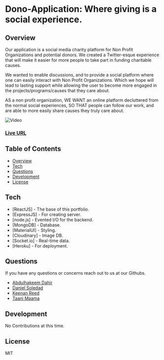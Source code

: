 # Dono-Application: Where giving is a social experience.

## Overview

Our application is a social media charity platform for Non Profit Organizations and potential donors. We created a Twitter-esque experience that will make it easier for more people to take part in funding charitable causes.

We wanted to enable discussions, and to provide a social platform where one can easily interact with Non Profit Organizations. Which we hope will lead to lasting support while allowing the user to become more engaged in the projects/programs/causes that they care about.

AS a non profit organization,
WE WANT an online platform decluttered from the normal social experiences,
SO THAT people can follow our work, and are able to more easily share causes they truly care about.

![Video](https://media.giphy.com/media/qdA5Qv3vGId0bTkz0Y/giphy.gif)

### [Live URL](https://dono-application.herokuapp.com/)

## Table of Contents

- [Overview](#overview)
- [Tech](#tech)
- [Questions](#questions)
- [Development](#development)
- [License](#license)

## Tech

- [ReactJS] - The base of this portfolio.
- [ExpressJS] - For creating server.
- [node.js] - Evented I/O for the backend.
- [MongoDB] - Database.
- [MaterialUI] - Styling.
- [Cloudinary] - Image DB.
- [Socket.io] - Real-time data.
- [Heroku] - For deployment.

## Questions

If you have any questions or concerns reach out to us at our Githubs.

- [Abdulhakeem Dahir](https://github.com/abdulhakeemdahir)
- [Daniel Soledad](https://github.com/TaaniBravo)
- [Keenan Reed](https://github.com/Tuzosdaniel12)
- [Taani Maama](https://github.com/AstralGnome)

## Development

No Contributions at this time.

## License

MIT
